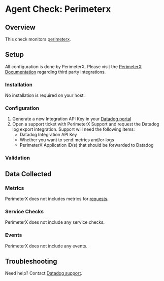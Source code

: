 # Agent Check: Perimeterx

## Overview

This check monitors [perimeterx][1].

## Setup

All configuration is done by PerimeterX. Please visit the [PerimeterX Documentation](https://docs.perimeterx.com/pxconsole/docs/data-integration-to-third-party-apps) regarding third party integrations.

### Installation

No installation is required on your host.

### Configuration

1. Generate a new Integration API Key in your [Datadog portal](https://app.datadoghq.com/account/settings#api)
2. Open a support ticket with PerimeterX Support and request the Datadog log export integration. Support will need the following items:
   - Datadog Integration API Key
   - Whether you want to send metrics and/or logs
   - PerimeterX Application ID(s) that should be forwarded to Datadog

### Validation

## Data Collected

### Metrics

PerimeterX does not includes metrics for [requests](https://docs.perimeterx.com/pxconsole/docs/data-schema-metrics).

### Service Checks

PerimeterX does not include any service checks.

### Events

PerimeterX does not include any events.

## Troubleshooting

Need help? Contact [Datadog support][1].

[1]: https://docs.datadoghq.com/help/
